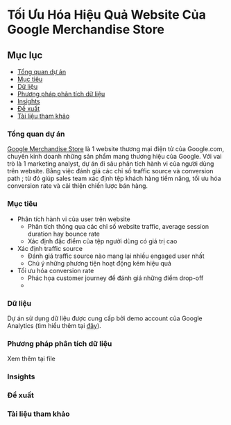# Tối Ưu Hóa Hiệu Quả Website Của Google Merchandise Store

## Mục lục

- [Tổng quan dự án](#tổng-quan-dự-án)
- [Mục tiêu](#mục-tiêu)
- [Dữ liệu](#dữ-liệu)
- [Phương pháp phân tích dữ liệu](#phương-pháp-phân-tích-dữ-liệu)
- [Insights](#insights)
- [Đề xuất](#đề-xuất)
- [Tài liệu tham khảo](#tài-liệu-tham-khảo)

### Tổng quan dự án

[Google Merchandise Store](https://shop.merch.google/) là 1 website thương mại điện tử của Google.com, chuyên kinh doanh những sản phẩm mang thương hiệu của Google. Với vai trò là 1 marketing analyst, dự án đi sâu phân tích hành vi của người dùng trên website. Bằng việc đánh giá các chỉ số traffic source và conversion path ; từ đó giúp sales team xác định tệp khách hàng tiềm năng, tối ưu hóa conversion rate và cải thiện chiến lược bán hàng.

### Mục tiêu

- Phân tích hành vi của user trên website
  + Phân tích thông qua các chỉ số website traffic, average session duration hay bounce rate
  + Xác định đặc điểm của tệp người dùng có giá trị cao
- Xác định traffic source
  + Đánh giá traffic source nào mang lại nhiều engaged user nhất
  + Chú ý những phương tiện hoạt động kém hiệu quả
- Tối ưu hóa conversion rate
  + Phác họa customer journey để đánh giá những điểm drop-off
  + 

### Dữ liệu

Dự án sử dụng dữ liệu được cung cấp bởi demo account của Google Analytics (tìm hiểu thêm tại [đây](https://support.google.com/analytics/answer/6367342#access&zippy=%2Cin-this-article)). 

### Phương pháp phân tích dữ liệu
Xem thêm tại file 

### Insights

### Đề xuất

### Tài liệu tham khảo
